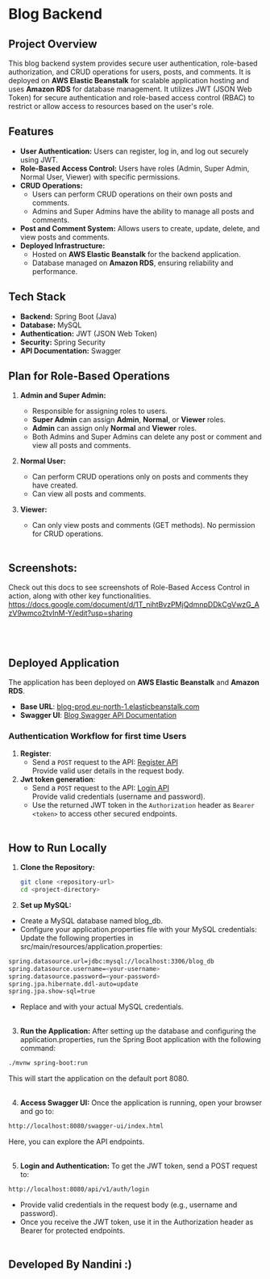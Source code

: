 # Blog Backend

## Project Overview

This blog backend system provides secure user authentication, role-based authorization, and CRUD operations for users, posts, and comments. It is deployed on **AWS Elastic Beanstalk** for scalable application hosting and uses **Amazon RDS** for database management. It utilizes JWT (JSON Web Token) for secure authentication and role-based access control (RBAC) to restrict or allow access to resources based on the user's role.

## Features

- **User Authentication:** Users can register, log in, and log out securely using JWT.
- **Role-Based Access Control:** Users have roles (Admin, Super Admin, Normal User, Viewer) with specific permissions.
- **CRUD Operations:**
  - Users can perform CRUD operations on their own posts and comments.
  - Admins and Super Admins have the ability to manage all posts and comments.
- **Post and Comment System:** Allows users to create, update, delete, and view posts and comments.
- **Deployed Infrastructure:**
  - Hosted on **AWS Elastic Beanstalk** for the backend application.
  - Database managed on **Amazon RDS**, ensuring reliability and performance.
  
## Tech Stack

- **Backend:** Spring Boot (Java)
- **Database:** MySQL
- **Authentication:** JWT (JSON Web Token)
- **Security:** Spring Security
- **API Documentation:** Swagger

## Plan for Role-Based Operations

1. **Admin and Super Admin:**
   - Responsible for assigning roles to users. 
   - **Super Admin** can assign **Admin**, **Normal**, or **Viewer** roles. 
   - **Admin** can assign only **Normal** and **Viewer** roles.
   - Both Admins and Super Admins can delete any post or comment and view all posts and comments.

2. **Normal User:**
   - Can perform CRUD operations only on posts and comments they have created.
   - Can view all posts and comments.

3. **Viewer:**
   - Can only view posts and comments (GET methods). No permission for CRUD operations.
<br></br>
## Screenshots:

Check out this docs to see screenshots of Role-Based Access Control in action, along with other key functionalities.
https://docs.google.com/document/d/1T_nihtBvzPMjQdmnpDDkCgVwzG_AzV9wmco2tvInM-Y/edit?usp=sharing

  
<br></br>
## Deployed Application
The application has been deployed on **AWS Elastic Beanstalk** and **Amazon RDS**.  

- **Base URL**: [blog-prod.eu-north-1.elasticbeanstalk.com](http://blog-prod.eu-north-1.elasticbeanstalk.com)
- **Swagger UI**: [Blog Swagger API Documentation](http://blog-prod.eu-north-1.elasticbeanstalk.com/swagger-ui/index.html)

### Authentication Workflow for first time Users
1. **Register**:
   - Send a `POST` request to the API: [Register API](http://blog-prod.eu-north-1.elasticbeanstalk.com/api/v1/auth/register)  
     Provide valid user details in the request body.
2. **Jwt token generation**:
   - Send a `POST` request to the API: [Login API](http://blog-prod.eu-north-1.elasticbeanstalk.com/api/v1/auth/login)  
     Provide valid credentials (username and password).
   - Use the returned JWT token in the `Authorization` header as `Bearer <token>` to access other secured endpoints.
  <br></br>

## How to Run Locally

1. **Clone the Repository:**

   ```bash
   git clone <repository-url>
   cd <project-directory>
   ```

2. **Set up MySQL:**
- Create a MySQL database named blog_db.
- Configure your application.properties file with your MySQL credentials:
Update the following properties in src/main/resources/application.properties:


```bash
spring.datasource.url=jdbc:mysql://localhost:3306/blog_db
spring.datasource.username=<your-username>
spring.datasource.password=<your-password>
spring.jpa.hibernate.ddl-auto=update
spring.jpa.show-sql=true
```
- Replace <your-username> and <your-password> with your actual MySQL credentials.
  <br></br>

  
3. **Run the Application:**
After setting up the database and configuring the application.properties, run the Spring Boot application with the following command:

```bash
./mvnw spring-boot:run
```
This will start the application on the default port 8080.
   <br></br>


4. **Access Swagger UI:**
Once the application is running, open your browser and go to:

```bash
http://localhost:8080/swagger-ui/index.html
```
Here, you can explore the API endpoints.
   <br></br>


5. **Login and Authentication:**
To get the JWT token, send a POST request to:
```bash
http://localhost:8080/api/v1/auth/login
```

- Provide valid credentials in the request body (e.g., username and password).
- Once you receive the JWT token, use it in the Authorization header as Bearer <token> for protected endpoints.
     <br></br>

## Developed By Nandini :)
  

